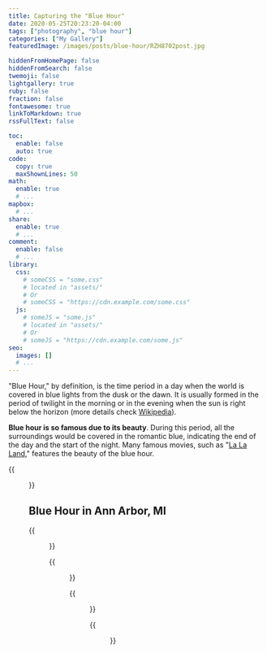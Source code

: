 ```yaml
---
title: Capturing the "Blue Hour"
date: 2020-05-25T20:23:20-04:00
tags: ["photography", "blue hour"]
categories: ["My Gallery"]
featuredImage: /images/posts/blue-hour/RZH8702post.jpg

hiddenFromHomePage: false
hiddenFromSearch: false
twemoji: false
lightgallery: true
ruby: false
fraction: false
fontawesome: true
linkToMarkdown: true
rssFullText: false

toc:
  enable: false
  auto: true
code:
  copy: true
  maxShownLines: 50
math:
  enable: true
  # ...
mapbox:
  # ...
share:
  enable: true
  # ...
comment:
  enable: false
  # ...
library:
  css:
    # someCSS = "some.css"
    # located in "assets/"
    # Or
    # someCSS = "https://cdn.example.com/some.css"
  js:
    # someJS = "some.js"
    # located in "assets/"
    # Or
    # someJS = "https://cdn.example.com/some.js"
seo:
  images: []
  # ...
---
```


"Blue Hour," by definition, is the time period in a day when the world is covered in blue lights from the dusk or the dawn. It is usually formed in the period of twilight in the morning or in the evening when the sun is right below the horizon (more details check [Wikipedia](https://en.wikipedia.org/wiki/Blue_hour)).

**Blue hour is so famous due to its beauty**. During this period, all the surroundings would be covered in the romantic blue, indicating the end of the day and the start of the night. Many famous movies, such as "[La La Land](https://www.imdb.com/title/tt3783958/)," features the beauty of the blue hour.

{{<figure src="RZH8702post.jpg">}}

<!-- more -->

## Blue Hour in Ann Arbor, MI

{{<figure src="RZH8715post.jpg">}}

{{<figure src="RZH8728post.jpg">}}

{{<figure src="RZH8725post.jpg">}}

{{<figure src="RZH8735post.jpg">}}
